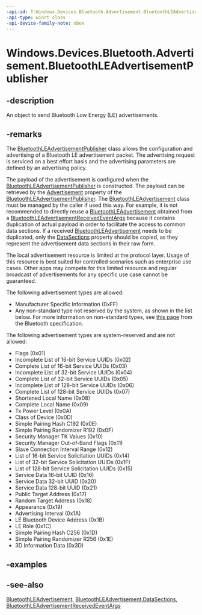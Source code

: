 ```yaml
---
-api-id: T:Windows.Devices.Bluetooth.Advertisement.BluetoothLEAdvertisementPublisher
-api-type: winrt class
-api-device-family-note: xbox
---
```


<!-- Class syntax.
public class BluetoothLEAdvertisementPublisher : Windows.Devices.Bluetooth.Advertisement.IBluetoothLEAdvertisementPublisher
-->

# Windows.Devices.Bluetooth.Advertisement.BluetoothLEAdvertisementPublisher

## -description
An object to send Bluetooth Low Energy (LE) advertisements.

## -remarks
The [BluetoothLEAdvertisementPublisher](bluetoothleadvertisementpublisher.md) class allows the configuration and advertising of a Bluetooth LE advertisement packet. The advertising request is serviced on a best effort basis and the advertising parameters are defined by an advertising policy.

The payload of the advertisement is configured when the [BluetoothLEAdvertisementPublisher](bluetoothleadvertisementpublisher.md) is constructed. The payload can be retrieved by the [Advertisement](bluetoothleadvertisementpublisher_advertisement.md) property of the [BluetoothLEAdvertisementPublisher](bluetoothleadvertisementpublisher.md). The [BluetoothLEAdvertisement](bluetoothleadvertisement.md) class must be managed by the caller if used this way. For example, it is not recommended to directly reuse a [BluetoothLEAdvertisement](bluetoothleadvertisement.md) obtained from a [BluetoothLEAdvertisementReceivedEventArgs](bluetoothleadvertisementreceivedeventargs.md) because it contains duplication of actual payload in order to facilitate the access to common data sections. If a received [BluetoothLEAdvertisement](bluetoothleadvertisement.md) needs to be duplicated, only the [DataSections](bluetoothleadvertisement_datasections.md) property should be copied, as they represent the advertisement data sections in their raw form.

The local advertisement resource is limited at the protocol layer. Usage of this resource is best suited for controlled scenarios such as enterprise use cases. Other apps may compete for this limited resource and regular broadcast of advertisements for any specific use case cannot be guaranteed.


The following advertisement types are allowed:

+ Manufacturer Specific Information (0xFF)
+ Any non-standard type not reserved by the system, as shown in the list below. For more information on non-standard types, see [this page](https://www.bluetooth.org/specification/assigned-numbers/generic-access-profile) from the Bluetooth specification.



The following advertisement types are system-reserved and are not allowed:

+ Flags (0x01)
+ Incomplete List of 16-bit Service UUIDs (0x02)
+ Complete List of 16-bit Service UUIDs (0x03)
+ Incomplete List of 32-bit Service UUIDs (0x04)
+ Complete List of 32-bit Service UUIDs (0x05)
+ Incomplete List of 128-bit Service UUIDs (0x06)
+ Complete List of 128-bit Service UUIDs (0x07)
+ Shortened Local Name (0x08)
+ Complete Local Name (0x09)
+ Tx Power Level (0x0A)
+ Class of Device (0x0D)
+ Simple Pairing Hash C192 (0x0E)
+ Simple Pairing Randomizer R192 (0x0F)
+ Security Manager TK Values (0x10)
+ Security Manager Out-of-Band Flags (0x11)
+ Slave Connection Interval Range (0x12)
+ List of 16-bit Service Solicitation UUIDs (0x14)
+ List of 32-bit Service Solicitation UUIDs (0x1F)
+ List of 128-bit Service Solicitation UUIDs (0x15)
+ Service Data 16-bit UUID (0x16)
+ Service Data 32-bit UUID (0x20)
+ Service Data 128-bit UUID (0x21)
+ Public Target Address (0x17)
+ Random Target Address (0x18)
+ Appearance (0x19)
+ Advertising Interval (0x1A)
+ LE Bluetooth Device Address (0x1B)
+ LE Role (0x1C)
+ Simple Pairing Hash C256 (0x1D)
+ Simple Pairing Randomizer R256 (0x1E)
+ 3D Information Data (0x3D)




## -examples

## -see-also
[BluetoothLEAdvertisement](bluetoothleadvertisement.md), [BluetoothLEAdvertisement.DataSections](bluetoothleadvertisement_datasections.md), [BluetoothLEAdvertisementReceivedEventArgs](bluetoothleadvertisementreceivedeventargs.md)